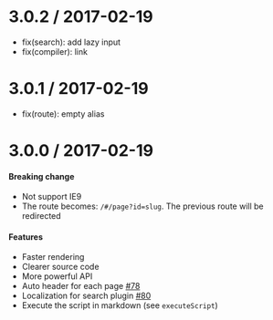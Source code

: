 
3.0.2 / 2017-02-19
==================

  * fix(search): add lazy input
  * fix(compiler): link

3.0.1 / 2017-02-19
==================

  * fix(route): empty alias

3.0.0 / 2017-02-19
==================

#### Breaking change
- Not support IE9
- The route becomes: `/#/page?id=slug`. The previous route will be redirected

#### Features
- Faster rendering
- Clearer source code
- More powerful API
- Auto header for each page [#78](https://github.com/QingWei-Li/docsify/issues/78)
- Localization for search plugin [#80](https://github.com/QingWei-Li/docsify/issues/80)
- Execute the script in markdown (see `executeScript`)
